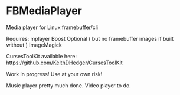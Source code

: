 # FBMediaPlayer
Media player for Linux framebuffer/cli

Requires:
mplayer
Boost
Optional ( but no framebuffer images if built without )
ImageMagick

CursesToolKit available here:
https://github.com/KeithDHedger/CursesToolKit

Work in progress!
Use at your own risk!

Music player pretty much done.
Video player to do.
